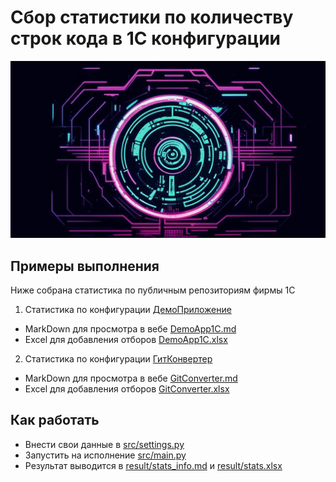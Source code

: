 # Сбор статистики по количеству строк кода в 1С конфигурации

![](img/social.png)

## Примеры выполнения

Ниже собрана статистика по публичным репозиториям фирмы 1С

1. Статистика по конфигурации [ДемоПриложение](https://github.com/1C-Company/dt-demo-configuration)
- MarkDown для просмотра в вебе [DemoApp1C.md](example/DemoApp1C.md)
- Excel для добавления отборов [DemoApp1C.xlsx](example/DemoApp1C.xlsx)

2. Статистика по конфигурации [ГитКонвертер](https://github.com/1C-Company/GitConverter)
- MarkDown для просмотра в вебе [GitConverter.md](example/GitConverter.md)
- Excel для добавления отборов [GitConverter.xlsx](example/GitConverter.xlsx)

## Как работать

- Внести свои данные в [src/settings.py](src/settings.py)
- Запустить на исполнение [src/main.py](src/codemeter.py)
- Результат выводится в [result/stats_info.md](result/stats_info.md) и [result/stats.xlsx](result/stats.xlsx)
